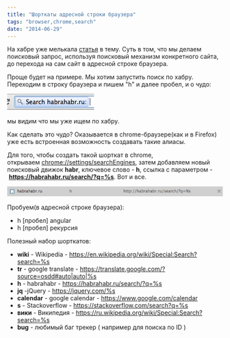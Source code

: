 ```yaml
---
title: "Шорткаты адресной строки браузера"
tags: "browser,chrome,search"
date: "2014-06-29"
---
```


На хабре уже мелькала [статья](https://habrahabr.ru/post/218051/ "habrahabr.ru") в тему. Суть в том, что мы делаем поисковый запрос, используя поисковый механизм конкретного сайта, до перехода на сам сайт в адресной строке браузера.

Проще будет на примере. Мы хотим запустить поиск по хабру. Переходим в строку браузера и пишем "h" и далее пробел, и о чудо:

![](images/p9vHyY3QpQ8gRopPMcIUJOMAI1J5a-WLvEexSauTUh8.png "chrome habr search")

мы видим что мы уже ищем по хабру.

Как сделать это чудо? Оказывается в chrome-браузере(как и в Firefox) уже есть встроенная возможность создавать такие алиасы.

Для того, чтобы создать такой шорткат в chrome, открываем [chrome://settings/searchEngines](https://chrome//settings/searchEngines), затем добавляем новый поисковый движок **habr**, ключевое слово - **h**, ссылка с параметром -  **https://habrahabr.ru/search/?q=%s**. Вот и все.

![](images/FJDD1XjLih8ThacK3d-8VBwOgAsqNYdwN5morWwOqvA1.png "habr search")

Пробуем(в адресной строке браузера):

- h [пробел] angular
- h [пробел] рекурсия

Полезный набор шорткатов:

- **wiki** - Wikipedia - https://en.wikipedia.org/wiki/Special:Search?search=%s
- **tr** - google translate - https://translate.google.com/?source=osdd#auto|auto|%s
- **h** - habrahabr - https://habrahabr.ru/search/?q=%s
- **jq** -jQuery - https://jquery.com/%s
- **calendar** - google calendar - https://www.google.com/calendar
- **s** - Stackoverflow - https://stackoverflow.com/search?q=%s
- **вики** - Википедия - https://ru.wikipedia.org/wiki/Special:Search?search=%s
- **bug** - любимый баг трекер ( например для поиска по ID )
